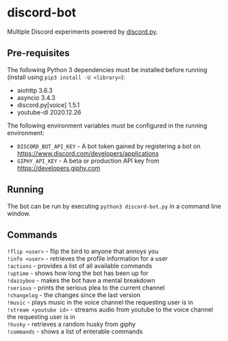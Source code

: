 # discord-bot
Multiple Discord experiments powered by [discord.py](https://discordpy.readthedocs.io/en/latest/api.html).  

## Pre-requisites
The following Python 3 dependencies must be installed before running (install using `pip3 install -U <library>`):  
- aiohttp 3.6.3  
- asyncio 3.4.3  
- discord.py[voice] 1.5.1  
- youtube-dl 2020.12.26   
  
The following environment variables must be configured in the running environment:  
- `DISCORD_BOT_API_KEY` - A bot token gained by registering a bot on https://www.discord.com/developers/applications  
- `GIPHY_API_KEY` - A beta or production API key from https://developers.giphy.com  

## Running 
The bot can be run by executing `python3 discord-bot.py` in a command line window.

## Commands
`!flip <user>` - flip the bird to anyone that annoys you  
`!info <user>` - retrieves the profile information for a user  
`!actions` - provides a list of all available commands  
`!uptime` - shows how long the bot has been up for  
`!dazzyboo` - makes the bot have a mental breakdown  
`!serious` - prints the serious plea to the current channel  
`!changelog` - the changes since the last version  
`!music` - plays music in the voice channel the requesting user is in  
`!stream <youtube id>` - streams audio from youtube to the voice channel the requesting user is in  
`!husky` - retrieves a random husky from giphy  
`!commands` - shows a list of enterable commands  
